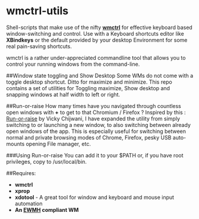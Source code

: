 wmctrl-utils
============

Shell-scripts that make use of the nifty **[wmctrl](http://tomas.styblo.name/wmctrl/)** for effective keyboard based window-switching and control. Use with a Keyboard shortcuts editor like **XBindkeys** or the default provided by your desktop Environment for some real pain-saving shortcuts.

wmctrl is a rather under-appreciated commandline tool that allows you to control your running windows from the command-line.

##Window state toggling and Show Desktop
Some WMs do not come with a toggle desktop shortcut. Ditto for maximize and minimize. This repo contains a set of utilities for Toggling maximize, Show desktop and snapping windows at half width to left or right. 

##Run-or-raise
How many times have you navigated through countless open windows with **<Alt>+<Tab>** to get to that Chromium / Firefox ? 
Inspired by this : [Run-or-raise](https://vickychijwani.github.io/2012/04/15/blazing-fast-application-switching-in-linux/) by Vicky Chijwani, I have expanded the utility from simply switching to or launching a new window, to also switching between already open windows of the app. This is especially useful for switching between normal and private browsing modes of Chrome, Firefox, pesky USB auto-mounts opening File manager, etc.

###Using Run-or-raise
You can add it to your $PATH or, if you have root privileges, copy to /usr/local/bin.


##Requires:
- **wmctrl**
- **xprop**
- **xdotool** - A great tool for window and keyboard and mouse input automation
- **An [EWMH](https://en.wikipedia.org/wiki/Extended_Window_Manager_Hints) compliant WM**